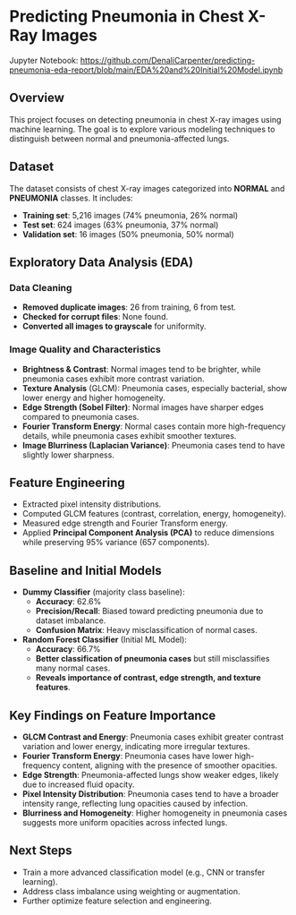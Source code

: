 # Predicting Pneumonia in Chest X-Ray Images

Jupyter Notebook: https://github.com/DenaliCarpenter/predicting-pneumonia-eda-report/blob/main/EDA%20and%20Initial%20Model.ipynb

## Overview
This project focuses on detecting pneumonia in chest X-ray images using machine learning. The goal is to explore various modeling techniques to distinguish between normal and pneumonia-affected lungs.

## Dataset
The dataset consists of chest X-ray images categorized into **NORMAL** and **PNEUMONIA** classes. It includes:
- **Training set**: 5,216 images (74% pneumonia, 26% normal)
- **Test set**: 624 images (63% pneumonia, 37% normal)
- **Validation set**: 16 images (50% pneumonia, 50% normal)

## Exploratory Data Analysis (EDA)
### Data Cleaning
- **Removed duplicate images**: 26 from training, 6 from test.
- **Checked for corrupt files**: None found.
- **Converted all images to grayscale** for uniformity.

### Image Quality and Characteristics
- **Brightness & Contrast**: Normal images tend to be brighter, while pneumonia cases exhibit more contrast variation.
- **Texture Analysis** (GLCM): Pneumonia cases, especially bacterial, show lower energy and higher homogeneity.
- **Edge Strength (Sobel Filter)**: Normal images have sharper edges compared to pneumonia cases.
- **Fourier Transform Energy**: Normal cases contain more high-frequency details, while pneumonia cases exhibit smoother textures.
- **Image Blurriness (Laplacian Variance)**: Pneumonia cases tend to have slightly lower sharpness.

## Feature Engineering
- Extracted pixel intensity distributions.
- Computed GLCM features (contrast, correlation, energy, homogeneity).
- Measured edge strength and Fourier Transform energy.
- Applied **Principal Component Analysis (PCA)** to reduce dimensions while preserving 95% variance (657 components).

## Baseline and Initial Models
- **Dummy Classifier** (majority class baseline):
  - **Accuracy**: 62.6%
  - **Precision/Recall**: Biased toward predicting pneumonia due to dataset imbalance.
  - **Confusion Matrix**: Heavy misclassification of normal cases.
- **Random Forest Classifier** (Initial ML Model):
  - **Accuracy**: 66.7%
  - **Better classification of pneumonia cases** but still misclassifies many normal cases.
  - **Reveals importance of contrast, edge strength, and texture features**.

## Key Findings on Feature Importance
- **GLCM Contrast and Energy**: Pneumonia cases exhibit greater contrast variation and lower energy, indicating more irregular textures.
- **Fourier Transform Energy**: Pneumonia cases have lower high-frequency content, aligning with the presence of smoother opacities.
- **Edge Strength**: Pneumonia-affected lungs show weaker edges, likely due to increased fluid opacity.
- **Pixel Intensity Distribution**: Pneumonia cases tend to have a broader intensity range, reflecting lung opacities caused by infection.
- **Blurriness and Homogeneity**: Higher homogeneity in pneumonia cases suggests more uniform opacities across infected lungs.

## Next Steps
- Train a more advanced classification model (e.g., CNN or transfer learning).
- Address class imbalance using weighting or augmentation.
- Further optimize feature selection and engineering.